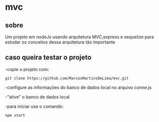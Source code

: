 # mvc
## sobre
Um projeto em nodeJs usando arquitetura MVC,express e sequelize para estudar os conceitos dessa arquitetura tão importante

## caso queira testar o projeto
-copie o projeto com:

`git clone https://github.com/MarcosMartinsDeLima/mvc.git `

-configure as informações do banco de dados local no arquivo conne.js

-"ative" o banco de dados local

-para iniciar use o comando:

`npm start`
